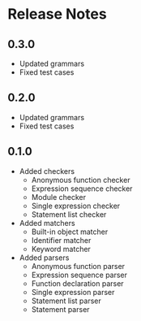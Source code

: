 # Release Notes

## 0.3.0

- Updated grammars
- Fixed test cases

## 0.2.0

- Updated grammars
- Fixed test cases

## 0.1.0

- Added checkers
  - Anonymous function checker
  - Expression sequence checker
  - Module checker
  - Single expression checker
  - Statement list checker
- Added matchers
  - Built-in object matcher
  - Identifier matcher
  - Keyword matcher
- Added parsers
  - Anonymous function parser
  - Expression sequence parser
  - Function declaration parser
  - Single expression parser
  - Statement list parser
  - Statement parser
